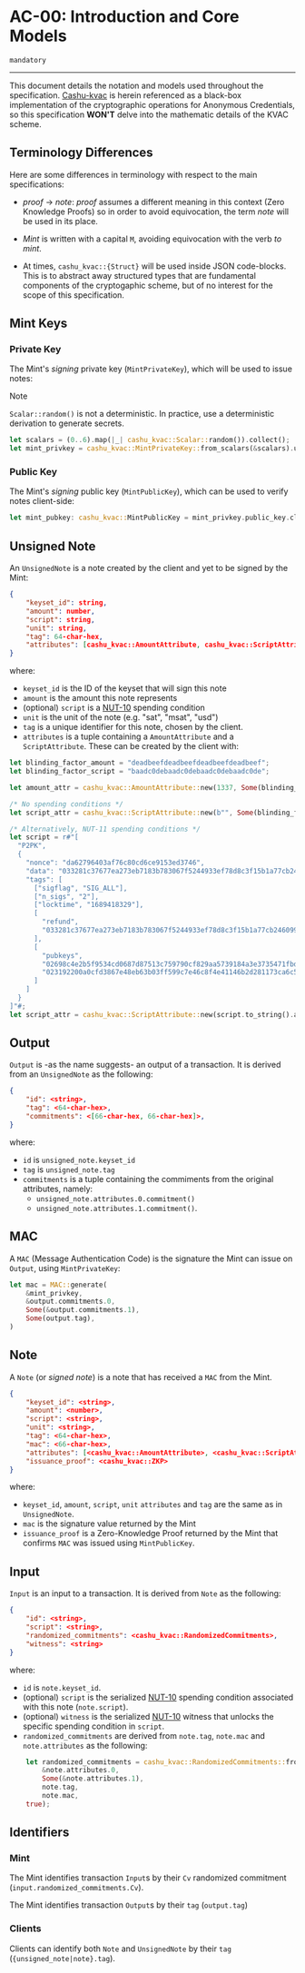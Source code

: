 # AC-00: Introduction and Core Models

`mandatory`

---

This document details the notation and models used throughout the specification. [Cashu-kvac]() is herein referenced as a black-box implementation of the cryptographic operations for Anonymous Credentials, so this specification **WON'T** delve into the mathematic details of the KVAC scheme.

## Terminology Differences

Here are some differences in terminology with respect to the main specifications:

* *proof* $\rightarrow$ *note*: *proof* assumes a different meaning in this context (Zero Knowledge Proofs) so in order to avoid equivocation, the term *note* will be used in its place.

* *Mint* is written with a capital `M`, avoiding equivocation with the verb *to mint*.

* At times, `cashu_kvac::{Struct}` will be used inside JSON code-blocks. This is to abstract away structured types that are fundamental components of the cryptogaphic scheme, but of no interest for the scope of this specification.

## Mint Keys

### Private Key
The Mint's *signing* private key (`MintPrivateKey`), which will be used to issue notes:

> [!NOTE]
> `Scalar::random()` is not a deterministic. In practice, use a deterministic derivation to generate secrets.

```rust
let scalars = (0..6).map(|_| cashu_kvac::Scalar::random()).collect();
let mint_privkey = cashu_kvac::MintPrivateKey::from_scalars(&scalars).unwrap();
```

### Public Key
The Mint's *signing* public key (`MintPublicKey`), which can be used to verify notes client-side:
```rust
let mint_pubkey: cashu_kvac::MintPublicKey = mint_privkey.public_key.clone();
```

## Unsigned Note
An `UnsignedNote` is a note created by the client and yet to be signed by the Mint:
```json
{
    "keyset_id": string,
    "amount": number,
    "script": string,
    "unit": string,
    "tag": 64-char-hex,
    "attributes": [cashu_kvac::AmountAttribute, cashu_kvac::ScriptAttribute],
}
```

where:
* `keyset_id` is the ID of the keyset that will sign this note
* `amount` is the amount this note represents
* (optional) `script` is a [NUT-10](10) spending condition
* `unit` is the unit of the note (e.g. "sat", "msat", "usd")
* `tag` is a unique identifier for this note, chosen by the client.
* `attributes` is a tuple containing a `AmountAttribute` and a `ScriptAttribute`. These can be created by the client with:
```rust
let blinding_factor_amount = "deadbeefdeadbeefdeadbeefdeadbeef";
let blinding_factor_script = "baadc0debaadc0debaadc0debaadc0de";

let amount_attr = cashu_kvac::AmountAttribute::new(1337, Some(blinding_factor_amount));

/* No spending conditions */
let script_attr = cashu_kvac::ScriptAttribute::new(b"", Some(blinding_factor_script));

/* Alternatively, NUT-11 spending conditions */
let script = r#"[
  "P2PK",
  {
    "nonce": "da62796403af76c80cd6ce9153ed3746",
    "data": "033281c37677ea273eb7183b783067f5244933ef78d8c3f15b1a77cb246099c26e",
    "tags": [
      ["sigflag", "SIG_ALL"],
      ["n_sigs", "2"],
      ["locktime", "1689418329"],
      [
        "refund",
        "033281c37677ea273eb7183b783067f5244933ef78d8c3f15b1a77cb246099c26e"
      ],
      [
        "pubkeys",
        "02698c4e2b5f9534cd0687d87513c759790cf829aa5739184a3e3735471fbda904",
        "023192200a0cfd3867e48eb63b03ff599c7e46c8f4e41146b2d281173ca6c50c54"
      ]
    ]
  }
]"#;
let script_attr = cashu_kvac::ScriptAttribute::new(script.to_string().as_bytes(), Some(blinding_factor_script));
```

## Output
`Output` is -as the name suggests- an output of a transaction. It is derived from an `UnsignedNote` as the following:
```json
{
    "id": <string>,
    "tag": <64-char-hex>,
    "commitments": <[66-char-hex, 66-char-hex]>,
}
```

where:
* `id` is `unsigned_note.keyset_id`
* `tag` is `unsigned_note.tag`
* `commitments` is a tuple containing the commiments from the original attributes, namely: 
  * `unsigned_note.attributes.0.commitment()`
  * `unsigned_note.attributes.1.commitment()`.

## MAC
A `MAC` (Message Authentication Code) is the signature the Mint can issue on `Output`, using `MintPrivateKey`:

```rust
let mac = MAC::generate(
    &mint_privkey,
    &output.commitments.0,
    Some(&output.commitments.1),
    Some(output.tag),
)
```

## Note

A `Note` (or *signed note*) is a note that has received a `MAC` from the Mint.

```json
{
    "keyset_id": <string>,
    "amount": <number>,
    "script": <string>,
    "unit": <string>,
    "tag": <64-char-hex>,
    "mac": <66-char-hex>,
    "attributes": [<cashu_kvac::AmountAttribute>, <cashu_kvac::ScriptAttribute>],
    "issuance_proof": <cashu_kvac::ZKP>
}
```
where:
* `keyset_id`, `amount`, `script`, `unit` `attributes` and `tag` are the same as in `UnsignedNote`.
* `mac` is the signature value returned by the Mint
* `issuance_proof` is a Zero-Knowledge Proof returned by the Mint that confirms `MAC` was issued using `MintPublicKey`.

## Input

`Input` is an input to a transaction. It is derived from `Note` as the following:

```json
{
    "id": <string>,
    "script": <string>,
    "randomized_commitments": <cashu_kvac::RandomizedCommitments>,
    "witness": <string>
}
```

where:
* `id` is `note.keyset_id`.
* (optional) `script` is the serialized [NUT-10](10) spending condition associated with this note (`note.script`).
* (optional) `witness` is the serialized [NUT-10](10) witness that unlocks the specific spending condition in `script`.
* `randomized_commitments` are derived from `note.tag`, `note.mac` and `note.attributes` as the following:
```rust
    let randomized_commitments = cashu_kvac::RandomizedCommitments::from_attributes_and_mac(
        &note.attributes.0,
        Some(&note.attributes.1),
        note.tag,
        note.mac,
    true);
```

## Identifiers

### Mint

The Mint identifies transaction `Input`s by their `Cv` randomized commitment (`input.randomized_commitments.Cv`).

The Mint identifies transaction `Output`s by their `tag` (`output.tag`)

### Clients

Clients can identify both `Note` and `UnsignedNote` by their `tag` (`{unsigned_note|note}.tag`).

[10]: 10.md
[13]: 13.md
